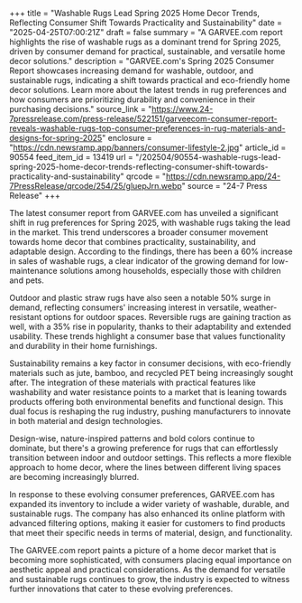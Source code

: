 +++
title = "Washable Rugs Lead Spring 2025 Home Decor Trends, Reflecting Consumer Shift Towards Practicality and Sustainability"
date = "2025-04-25T07:00:21Z"
draft = false
summary = "A GARVEE.com report highlights the rise of washable rugs as a dominant trend for Spring 2025, driven by consumer demand for practical, sustainable, and versatile home decor solutions."
description = "GARVEE.com's Spring 2025 Consumer Report showcases increasing demand for washable, outdoor, and sustainable rugs, indicating a shift towards practical and eco-friendly home decor solutions. Learn more about the latest trends in rug preferences and how consumers are prioritizing durability and convenience in their purchasing decisions."
source_link = "https://www.24-7pressrelease.com/press-release/522151/garveecom-consumer-report-reveals-washable-rugs-top-consumer-preferences-in-rug-materials-and-designs-for-spring-2025"
enclosure = "https://cdn.newsramp.app/banners/consumer-lifestyle-2.jpg"
article_id = 90554
feed_item_id = 13419
url = "/202504/90554-washable-rugs-lead-spring-2025-home-decor-trends-reflecting-consumer-shift-towards-practicality-and-sustainability"
qrcode = "https://cdn.newsramp.app/24-7PressRelease/qrcode/254/25/gluepJrn.webp"
source = "24-7 Press Release"
+++

<p>The latest consumer report from GARVEE.com has unveiled a significant shift in rug preferences for Spring 2025, with washable rugs taking the lead in the market. This trend underscores a broader consumer movement towards home decor that combines practicality, sustainability, and adaptable design. According to the findings, there has been a 60% increase in sales of washable rugs, a clear indicator of the growing demand for low-maintenance solutions among households, especially those with children and pets.</p><p>Outdoor and plastic straw rugs have also seen a notable 50% surge in demand, reflecting consumers' increasing interest in versatile, weather-resistant options for outdoor spaces. Reversible rugs are gaining traction as well, with a 35% rise in popularity, thanks to their adaptability and extended usability. These trends highlight a consumer base that values functionality and durability in their home furnishings.</p><p>Sustainability remains a key factor in consumer decisions, with eco-friendly materials such as jute, bamboo, and recycled PET being increasingly sought after. The integration of these materials with practical features like washability and water resistance points to a market that is leaning towards products offering both environmental benefits and functional design. This dual focus is reshaping the rug industry, pushing manufacturers to innovate in both material and design technologies.</p><p>Design-wise, nature-inspired patterns and bold colors continue to dominate, but there's a growing preference for rugs that can effortlessly transition between indoor and outdoor settings. This reflects a more flexible approach to home decor, where the lines between different living spaces are becoming increasingly blurred.</p><p>In response to these evolving consumer preferences, GARVEE.com has expanded its inventory to include a wider variety of washable, durable, and sustainable rugs. The company has also enhanced its online platform with advanced filtering options, making it easier for customers to find products that meet their specific needs in terms of material, design, and functionality.</p><p>The GARVEE.com report paints a picture of a home decor market that is becoming more sophisticated, with consumers placing equal importance on aesthetic appeal and practical considerations. As the demand for versatile and sustainable rugs continues to grow, the industry is expected to witness further innovations that cater to these evolving preferences.</p>